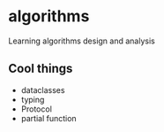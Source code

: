 # algorithms

Learning algorithms design and analysis

## Cool things

- dataclasses
- typing
- Protocol
- partial function
